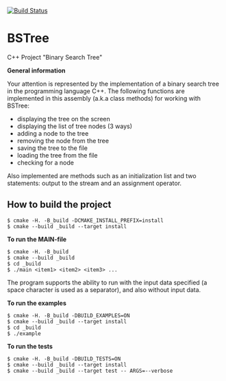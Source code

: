 [![Build Status](https://travis-ci.org/WhiteRabbitRo/BSTree.svg?branch=master)](https://travis-ci.org/WhiteRabbitRo/BSTree)

# BSTree
C++ Project "Binary Search Tree"

**General information**

Your attention is represented by the implementation of a binary search tree in the programming language C++. The following functions are implemented in this assembly (a.k.a class methods) for working with BSTree: 

- displaying the tree on the screen
- displaying the list of tree nodes (3 ways)
- adding a node to the tree
- removing the node from the tree 
- saving the tree to the file
- loading the tree from the file
- checking for a node

Also implemented are methods such as an initialization list and two statements: output to the stream and an assignment operator.

## How to build the project

```ShellSession
$ cmake -H. -B_build -DCMAKE_INSTALL_PREFIX=install
$ cmake --build _build --target install
```

**To run the MAIN-file**

```ShellSession
$ cmake -H. -B_build
$ cmake --build _build
$ cd _build
$ ./main <item1> <item2> <item3> ...
```

The program supports the ability to run with the input data specified (a space character is used as a separator), and also without input data.

**To run the examples**

```ShellSession
$ cmake -H. -B_build -DBUILD_EXAMPLES=ON
$ cmake --build _build --target install
$ cd _build
$ ./example
```

**To run the tests**

```ShellSession
$ cmake -H. -B_build -DBUILD_TESTS=ON
$ cmake --build _build --target install
$ cmake --build _build --target test -- ARGS=--verbose
```
